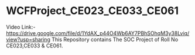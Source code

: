 # WCFProject_CE023_CE033_CE061
Video Link:- https://drive.google.com/file/d/1YdAX_p44O4Wb6AY7PBhSOhqM3y38Lviq/view?usp=sharing
This Repository contains The SOC Project of Roll No CE023,CE033 &amp; CE061.
